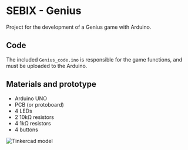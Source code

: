 # SEBIX - Genius
Project for the development of a Genius game with Arduino.

## Code
The included `Genius_code.ino` is responsible for the game functions, and must be uploaded to the Arduino.

## Materials and prototype
- Arduino UNO
- PCB (or protoboard)
- 4 LEDs
- 2 10kΩ resistors
- 4 1kΩ resistors
- 4 buttons

![Tinkercad model](https://i.imgur.com/DyXeDVv.png)
